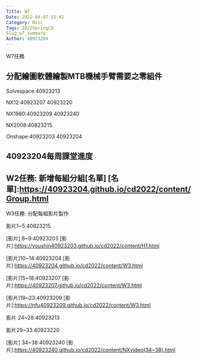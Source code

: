 ```yaml
---
Title: W7
Date: 2022-04-07 15:42
Category: Misc
Tags: 2022SpringCD
Slug:w7_summary
Author: 40923204
---
```


W7任務

<!-- PELICAN_END_SUMMARY -->

分配繪圖軟體繪製MTB機械手臂需要之零組件
----
Solvespace:40923213

NX12:40923207 40923220

NX1980:40923209 40923240

NX2008:40823215

Onshape:40923203 40923204
 
 40923204每周課堂進度
 ----
 W2任務:
 新增每組分組[名單]
 [名單]:https://40923204.github.io/cd2022/content/Group.html
 ----
 W3任務:
 分配每組影片製作
 
 影片1~5:40823215
 
 [影片] 6~9:40923203
 [影片]:https://youshin40923203.github.io/cd2022/content/H1.html
 
 [影片]10~14:40923204
 [影片]:https://40923204.github.io/cd2022/content/W3.html
 
 [影片]15~18:40923207
 [影片]:https://40923207.github.io/cd2022/content/W3.html
 
 [影片]19~23:40923209
 [影片]:https://nfu40923209.github.io/cd2022/content/W3.html
 
 影片 24~28:40923213
 
 影片29~33:40923220
 
 [影片] 34~38:40923240
 [影片]:https://40923240.github.io/cd2022/content/NXvideo(34~38).html

